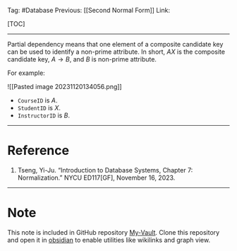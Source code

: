 Tag: #Database 
Previous: [[Second Normal Form]]
Link: 

[TOC]

---

Partial dependency means that one element of a composite candidate key can be used to identify a non-prime attribute. In short, $AX$ is the composite candidate key, $A \rightarrow B$, and $B$ is non-prime attribute.

For example:

![[Pasted image 20231120134056.png]]

- `CourseID` is $A$.
- `StudentID` is $X$.
- `InstructorID` is $B$.

---

# Reference

1. Tseng, Yi-Ju. “Introduction to Database Systems, Chapter 7: Normalization.” NYCU ED117[GF], November 16, 2023.

---

# Note

This note is included in GitHub repository [My-Vault](https://github.com/LittleD3092/My-Vault.git). Clone this repository and open it in [obsidian](https://obsidian.md/) to enable utilities like wikilinks and graph view.